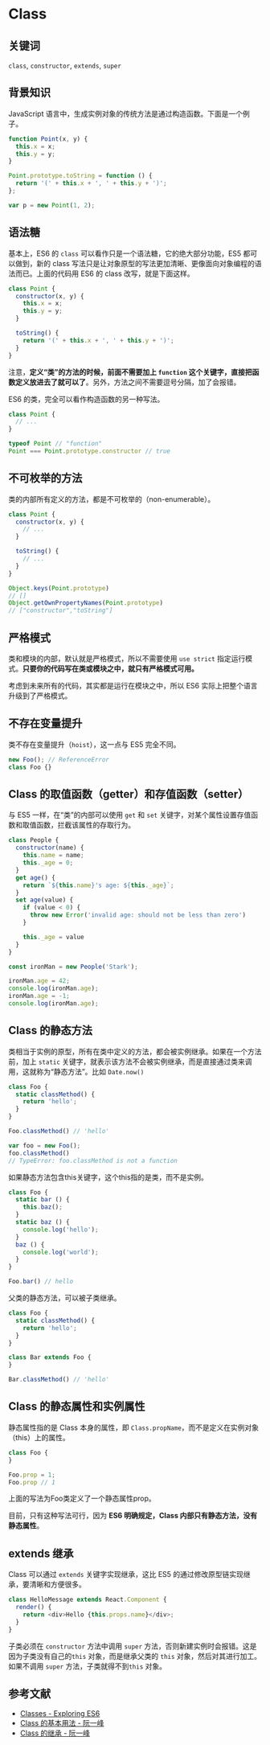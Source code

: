 # Class

## 关键词

`class`, `constructor`, `extends`, `super`

## 背景知识

JavaScript 语言中，生成实例对象的传统方法是通过构造函数。下面是一个例子。

```javascript
function Point(x, y) {
  this.x = x;
  this.y = y;
}

Point.prototype.toString = function () {
  return '(' + this.x + ', ' + this.y + ')';
};

var p = new Point(1, 2);
```

## 语法糖

基本上，ES6 的 `class` 可以看作只是一个语法糖，它的绝大部分功能，ES5 都可以做到，新的 class 写法只是让对象原型的写法更加清晰、更像面向对象编程的语法而已。上面的代码用 ES6 的 class 改写，就是下面这样。

```javascript
class Point {
  constructor(x, y) {
    this.x = x;
    this.y = y;
  }

  toString() {
    return '(' + this.x + ', ' + this.y + ')';
  }
}
```

注意，**定义“类”的方法的时候，前面不需要加上 `function` 这个关键字，直接把函数定义放进去了就可以了**。另外，方法之间不需要逗号分隔，加了会报错。

ES6 的类，完全可以看作构造函数的另一种写法。

```javascript
class Point {
  // ...
}

typeof Point // "function"
Point === Point.prototype.constructor // true
```

## 不可枚举的方法

类的内部所有定义的方法，都是不可枚举的（non-enumerable）。

```javascript
class Point {
  constructor(x, y) {
    // ...
  }

  toString() {
    // ...
  }
}

Object.keys(Point.prototype)
// []
Object.getOwnPropertyNames(Point.prototype)
// ["constructor","toString"]
```

## 严格模式

类和模块的内部，默认就是严格模式，所以不需要使用 `use strict` 指定运行模式。**只要你的代码写在类或模块之中，就只有严格模式可用。**

考虑到未来所有的代码，其实都是运行在模块之中，所以 ES6 实际上把整个语言升级到了严格模式。

## 不存在变量提升

类不存在变量提升（`hoist`），这一点与 ES5 完全不同。

```javascript
new Foo(); // ReferenceError
class Foo {}
```

## Class 的取值函数（getter）和存值函数（setter）

与 ES5 一样，在“类”的内部可以使用 `get` 和 `set` 关键字，对某个属性设置存值函数和取值函数，拦截该属性的存取行为。

```javascript
class People {
  constructor(name) {
    this.name = name;
    this._age = 0;
  }
  get age() {
    return `${this.name}'s age: ${this._age}`;
  }
  set age(value) {
    if (value < 0) {
      throw new Error('invalid age: should not be less than zero')
    }

    this._age = value
  }
}

const ironMan = new People('Stark');

ironMan.age = 42;
console.log(ironMan.age);
ironMan.age = -1;
console.log(ironMan.age);
```

## Class 的静态方法

类相当于实例的原型，所有在类中定义的方法，都会被实例继承。如果在一个方法前，加上 `static` 关键字，就表示该方法不会被实例继承，而是直接通过类来调用，这就称为“静态方法”。比如 `Date.now()`

```javascript
class Foo {
  static classMethod() {
    return 'hello';
  }
}

Foo.classMethod() // 'hello'

var foo = new Foo();
foo.classMethod()
// TypeError: foo.classMethod is not a function
```

如果静态方法包含this关键字，这个this指的是类，而不是实例。

```javascript
class Foo {
  static bar () {
    this.baz();
  }
  static baz () {
    console.log('hello');
  }
  baz () {
    console.log('world');
  }
}

Foo.bar() // hello
```

父类的静态方法，可以被子类继承。

```javascript
class Foo {
  static classMethod() {
    return 'hello';
  }
}

class Bar extends Foo {
}

Bar.classMethod() // 'hello'
```

## Class 的静态属性和实例属性

静态属性指的是 Class 本身的属性，即 `Class.propName`，而不是定义在实例对象（this）上的属性。

```javascript
class Foo {
}

Foo.prop = 1;
Foo.prop // 1
```

上面的写法为Foo类定义了一个静态属性prop。

目前，只有这种写法可行，因为 **ES6 明确规定，Class 内部只有静态方法，没有静态属性**。

## extends 继承

Class 可以通过 `extends` 关键字实现继承，这比 ES5 的通过修改原型链实现继承，要清晰和方便很多。

```javascript
class HelloMessage extends React.Component {
  render() {
    return <div>Hello {this.props.name}</div>;
  }
}
```

子类必须在 `constructor` 方法中调用 `super` 方法，否则新建实例时会报错。这是因为子类没有自己的`this` 对象，而是继承父类的 `this` 对象，然后对其进行加工。如果不调用 `super` 方法，子类就得不到`this` 对象。

## 参考文献
- [Classes - Exploring ES6](http://exploringjs.com/es6/ch_classes.html)
- [Class 的基本用法 - 阮一峰](http://es6.ruanyifeng.com/#docs/class)
- [Class 的继承 - 阮一峰](http://es6.ruanyifeng.com/#docs/class-extends)